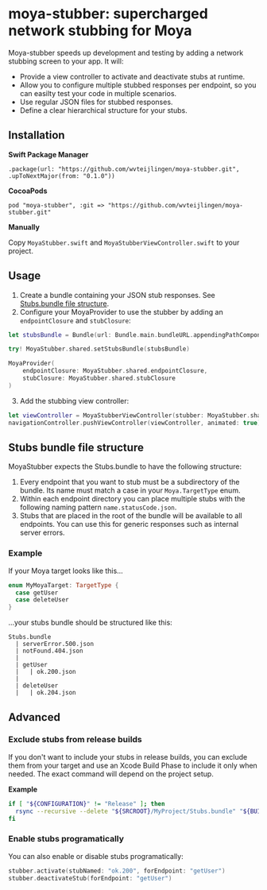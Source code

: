 # moya-stubber: supercharged network stubbing for Moya

Moya-stubber speeds up development and testing by adding a network stubbing screen to your app. It will:

- Provide a view controller to activate and deactivate stubs at runtime.
- Allow you to configure multiple stubbed responses per endpoint, so you can easilty test your code in multiple scenarios.
- Use regular JSON files for stubbed responses.
- Define a clear hierarchical structure for your stubs.

## Installation

**Swift Package Manager**

```
.package(url: "https://github.com/wvteijlingen/moya-stubber.git", .upToNextMajor(from: "0.1.0"))
```

**CocoaPods**
```
pod "moya-stubber", :git => "https://github.com/wvteijlingen/moya-stubber.git"
```

**Manually**

Copy `MoyaStubber.swift` and `MoyaStubberViewController.swift` to your project.

## Usage

1. Create a bundle containing your JSON stub responses. See [Stubs.bundle file structure](#Stubs-bundle-file-structure).
2. Configure your MoyaProvider to use the stubber by adding an `endpointClosure` and `stubClosure`:

```swift
let stubsBundle = Bundle(url: Bundle.main.bundleURL.appendingPathComponent("Stubs.bundle"))!

try! MoyaStubber.shared.setStubsBundle(stubsBundle)

MoyaProvider(
    endpointClosure: MoyaStubber.shared.endpointClosure,
    stubClosure: MoyaStubber.shared.stubClosure
)
```

3. Add the stubbing view controller:
```swift
let viewController = MoyaStubberViewController(stubber: MoyaStubber.shared)
navigationController.pushViewController(viewController, animated: true)
```

## Stubs bundle file structure
MoyaStubber expects the Stubs.bundle to have the following structure:

1. Every endpoint that you want to stub must be a subdirectory of the bundle.
   Its name must match a case in your `Moya.TargetType` enum.
1. Within each endpoint directory you can place multiple stubs with the following naming pattern `name.statusCode.json`.
1. Stubs that are placed in the root of the bundle will be available to all endpoints.
   You can use this for generic responses such as internal server errors.

### Example

If your Moya target looks like this…

```swift
enum MyMoyaTarget: TargetType {
  case getUser
  case deleteUser
}
```

…your stubs bundle should be structured like this:

```
Stubs.bundle
  | serverError.500.json
  | notFound.404.json
  |
  | getUser
  |   | ok.200.json
  |
  | deleteUser
  |   | ok.204.json
```

## Advanced

### Exclude stubs from release builds

If you don't want to include your stubs in release builds, you can exclude them from your target
and use an Xcode Build Phase to include it only when needed. The exact command will depend on the project setup.

**Example**

```bash
if [ "${CONFIGURATION}" != "Release" ]; then
  rsync --recursive --delete "${SRCROOT}/MyProject/Stubs.bundle" "${BUILT_PRODUCTS_DIR}/${PRODUCT_NAME}.app"
fi
```

### Enable stubs programatically

You can also enable or disable stubs programatically:

```swift
stubber.activate(stubNamed: "ok.200", forEndpoint: "getUser")
stubber.deactivateStub(forEndpoint: "getUser")
```

